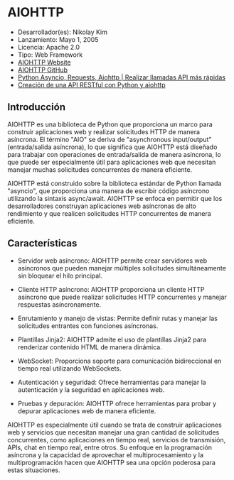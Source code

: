 # AIOHTTP

- Desarrollador(es): Nikolay Kim
- Lanzamiento: Mayo 1, 2005
- Licencia: Apache 2.0
- Tipo: Web Framework
- [AIOHTTP Website](https://docs.aiohttp.org/en/stable/)
- [AIOHTTP GitHub](https://github.com/aio-libs/aiohttp)
- [Python Asyncio, Requests, Aiohttp | Realizar llamadas API más rápidas](https://www.youtube.com/watch?v=nFn4_nA_yk8)
- [Creación de una API RESTful con Python y aiohttp](https://tutorialedge.net/python/create-rest-api-python-aiohttp/)

## Introducción

AIOHTTP es una biblioteca de Python que proporciona un marco para construir aplicaciones web y realizar solicitudes HTTP de manera asíncrona. El término "AIO" se deriva de "asynchronous input/output" (entrada/salida asíncrona), lo que significa que AIOHTTP está diseñado para trabajar con operaciones de entrada/salida de manera asíncrona, lo que puede ser especialmente útil para aplicaciones web que necesitan manejar muchas solicitudes concurrentes de manera eficiente.

AIOHTTP está construido sobre la biblioteca estándar de Python llamada "asyncio", que proporciona una manera de escribir código asíncrono utilizando la sintaxis async/await. AIOHTTP se enfoca en permitir que los desarrolladores construyan aplicaciones web asíncronas de alto rendimiento y que realicen solicitudes HTTP concurrentes de manera eficiente.

## Características

- Servidor web asíncrono: AIOHTTP permite crear servidores web asíncronos que pueden manejar múltiples solicitudes simultáneamente sin bloquear el hilo principal.

- Cliente HTTP asíncrono: AIOHTTP proporciona un cliente HTTP asíncrono que puede realizar solicitudes HTTP concurrentes y manejar respuestas asíncronamente.

- Enrutamiento y manejo de vistas: Permite definir rutas y manejar las solicitudes entrantes con funciones asíncronas.

- Plantillas Jinja2: AIOHTTP admite el uso de plantillas Jinja2 para renderizar contenido HTML de manera dinámica.

- WebSocket: Proporciona soporte para comunicación bidireccional en tiempo real utilizando WebSockets.

- Autenticación y seguridad: Ofrece herramientas para manejar la autenticación y la seguridad en aplicaciones web.

- Pruebas y depuración: AIOHTTP ofrece herramientas para probar y depurar aplicaciones web de manera eficiente.

AIOHTTP es especialmente útil cuando se trata de construir aplicaciones web y servicios que necesitan manejar una gran cantidad de solicitudes concurrentes, como aplicaciones en tiempo real, servicios de transmisión, APIs, chat en tiempo real, entre otros. Su enfoque en la programación asíncrona y la capacidad de aprovechar el multiprocesamiento y la multiprogramación hacen que AIOHTTP sea una opción poderosa para estas situaciones.
